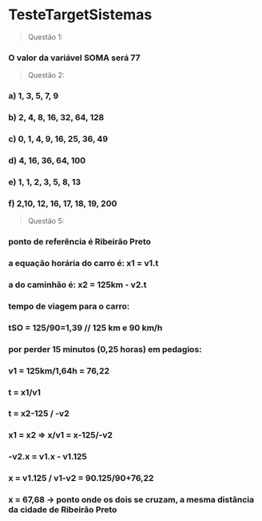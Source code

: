 ﻿# TesteTargetSistemas
> Questão 1:
### O valor da variável SOMA será 77
> Questão 2:
### a) 1, 3, 5, 7, 9
### b) 2, 4, 8, 16, 32, 64, 128
### c) 0, 1, 4, 9, 16, 25, 36, 49
### d) 4, 16, 36, 64, 100
### e) 1, 1, 2, 3, 5, 8, 13
### f) 2,10, 12, 16, 17, 18, 19, 200
> Questão 5:
### ponto de referência é Ribeirão Preto
### a equação horária do carro é: x1 = v1.t
### a do caminhão é: x2 = 125km - v2.t
### tempo de viagem para o carro:
### tSO = 125/90=1,39 // 125 km e 90 km/h
### por perder 15  minutos (0,25 horas) em pedagios: 
### v1 = 125km/1,64h = 76,22
### t = x1/v1
### t = x2-125 / -v2
### x1 = x2 => x/v1 = x-125/-v2
### -v2.x = v1.x - v1.125
### x = v1.125 / v1-v2 = 90.125/90+76,22
### x = 67,68 -> ponto onde os dois se cruzam, a mesma distância da cidade de Ribeirão Preto
